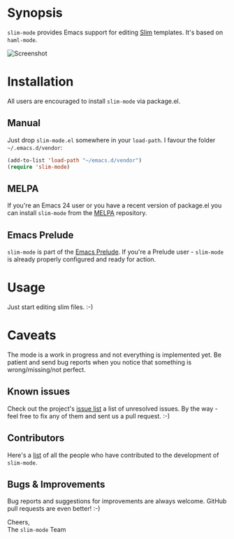 # Synopsis

`slim-mode` provides Emacs support for editing
[Slim](http://slim-template.github.io) templates. It's based on `haml-mode`.

![Screenshot](http://i50.tinypic.com/2441b8i.png)

# Installation

All users are encouraged to install `slim-mode` via package.el.

## Manual

Just drop `slim-mode.el` somewhere in your `load-path`. I favour the
folder `~/.emacs.d/vendor`:

```lisp
(add-to-list 'load-path "~/emacs.d/vendor")
(require 'slim-mode)
```

## MELPA

If you're an Emacs 24 user or you have a recent version of package.el
you can install `slim-mode` from the
[MELPA](http://melpa.org/) repository.

## Emacs Prelude

`slim-mode` is part of the
[Emacs Prelude](https://github.com/bbatsov/prelude). If you're a Prelude
user - `slim-mode` is already properly configured and ready for
action.

# Usage

Just start editing slim files. :-)

# Caveats

The mode is a work in progress and not everything is implemented
yet. Be patient and send bug reports when you notice that something is
wrong/missing/not perfect.

## Known issues

Check out the project's
[issue list](https://github.com/slim-template/emacs-slim/issues?sort=created&direction=desc&state=open)
a list of unresolved issues. By the way - feel free to fix any of them
and sent us a pull request. :-)

## Contributors

Here's a
[list](https://github.com/slim-template/emacs-slim/contributors) of
all the people who have contributed to the development of `slim-mode`.

## Bugs & Improvements

Bug reports and suggestions for improvements are always
welcome. GitHub pull requests are even better! :-)

Cheers,<br>
The `slim-mode` Team
